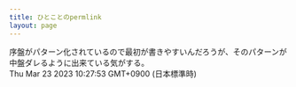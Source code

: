 ```yaml
---
title: ひとことのpermlink
layout: page
---
```

<div class="box" dt="1679534873780">
  序盤がパターン化されているので最初が書きやすいんだろうが、そのパターンが中盤ダレるように出来ている気がする。
  <div class="content is-small">Thu Mar 23 2023 10:27:53 GMT+0900 (日本標準時)</div>
</div>